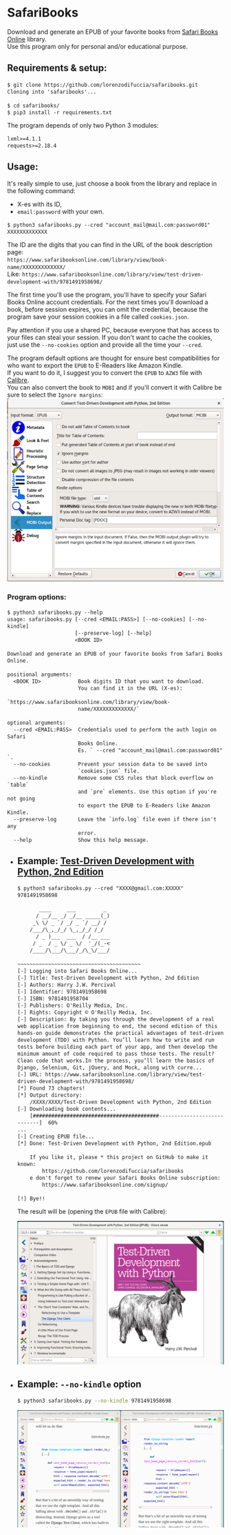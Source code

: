 # SafariBooks
Download and generate an EPUB of your favorite books from [Safari Books Online](https://www.safaribooksonline.com) library.  
Use this program only for personal and/or educational purpose.  

## Requirements & setup:
```shell
$ git clone https://github.com/lorenzodifuccia/safaribooks.git
Cloning into 'safaribooks'...

$ cd safaribooks/
$ pip3 install -r requirements.txt
```  

The program depends of only two Python 3 modules:
```python3
lxml>=4.1.1
requests>=2.18.4
```
  
## Usage:
It's really simple to use, just choose a book from the library and replace in the following command:
  * X-es with its ID, 
  * `email:password`  with your own. 

```shell
$ python3 safaribooks.py --cred "account_mail@mail.com:password01" XXXXXXXXXXXXX
```

The ID are the digits that you can find in the URL of the book description page:  
`https://www.safaribooksonline.com/library/view/book-name/XXXXXXXXXXXXX/`  
Like: `https://www.safaribooksonline.com/library/view/test-driven-development-with/9781491958698/`  
  
The first time you'll use the program, you'll have to specify your Safari Books Online account credentials. 
For the next times you'll download a book, before session expires, you can omit the credential, because the program save your session cookies in a file called `cookies.json`.  
  
Pay attention if you use a shared PC, because everyone that has access to your files can steal your session. 
If you don't want to cache the cookies, just use the `--no-cookies` option and provide all the time your `--cred`.  

The program default options are thought for ensure best compatibilities for who want to export the `EPUB` to E-Readers like Amazon Kindle.  
If you want to do it, I suggest you to convert the `EPUB` to `AZW3` file with [Calibre](https://calibre-ebook.com/).  
You can also convert the book to `MOBI` and if you'll convert it with Calibre be sure to select the `Ignore margins`:  
![Calibre IgnoreMargins](https://github.com/lorenzodifuccia/cloudflare/raw/master/Images/safaribooks/safaribooks_calibre_IgnoreMargins.png "Select Ignore margins")  

### Program options:
```shell
$ python3 safaribooks.py --help
usage: safaribooks.py [--cred <EMAIL:PASS>] [--no-cookies] [--no-kindle]
                      [--preserve-log] [--help]
                      <BOOK ID>

Download and generate an EPUB of your favorite books from Safari Books Online.

positional arguments:
  <BOOK ID>            Book digits ID that you want to download.
                       You can find it in the URL (X-es):
                       `https://www.safaribooksonline.com/library/view/book-
                       name/XXXXXXXXXXXXX/`

optional arguments:
  --cred <EMAIL:PASS>  Credentials used to perform the auth login on Safari
                       Books Online.
                       Es. ` --cred "account_mail@mail.com:password01" `.
  --no-cookies         Prevent your session data to be saved into
                       `cookies.json` file.
  --no-kindle          Remove some CSS rules that block overflow on `table`
                       and `pre` elements. Use this option if you're not going
                       to export the EPUB to E-Readers like Amazon Kindle.
  --preserve-log       Leave the `info.log` file even if there isn't any
                       error.
  --help               Show this help message.
```

  * ## Example: [Test-Driven Development with Python, 2nd Edition](https://www.safaribooksonline.com/library/view/test-driven-development-with/9781491958698/)  
    ```shell
    $ python3 safaribooks.py --cred "XXXX@gmail.com:XXXXX" 9781491958698

           ____     ___         _ 
          / __/__ _/ _/__ _____(_)
         _\ \/ _ `/ _/ _ `/ __/ / 
        /___/\_,_/_/ \_,_/_/ /_/  
          / _ )___  ___  / /__ ___
         / _  / _ \/ _ \/  '_/(_-<
        /____/\___/\___/_/\_\/___/

    ~~~~~~~~~~~~~~~~~~~~~~~~~~~~~~~~~~~~~~~~
    [-] Logging into Safari Books Online...                                         
    [-] Title: Test-Driven Development with Python, 2nd Edition                     
    [-] Authors: Harry J.W. Percival                                                
    [-] Identifier: 9781491958698                                                   
    [-] ISBN: 9781491958704                                                         
    [-] Publishers: O'Reilly Media, Inc.                                            
    [-] Rights: Copyright © O'Reilly Media, Inc.                                    
    [-] Description: By taking you through the development of a real web application from beginning to end, the second edition of this hands-on guide demonstrates the practical advantages of test-driven development (TDD) with Python. You’ll learn how to write and run tests before building each part of your app, and then develop the minimum amount of code required to pass those tests. The result? Clean code that works.In the process, you’ll learn the basics of Django, Selenium, Git, jQuery, and Mock, along with curre...
    [-] URL: https://www.safaribooksonline.com/library/view/test-driven-development-with/9781491958698/
    [*] Found 73 chapters!                                                          
    [*] Output directory:                                                           
        /XXXX/XXXX/Test-Driven Development with Python, 2nd Edition
    [-] Downloading book contents...                                                
        [#########################################----------------------------]  60%
    ...
    [-] Creating EPUB file...                                                       
    [*] Done: Test-Driven Development with Python, 2nd Edition.epub                 

        If you like it, please * this project on GitHub to make it known:
            https://github.com/lorenzodifuccia/safaribooks
        e don't forget to renew your Safari Books Online subscription:
            https://www.safaribooksonline.com/signup/

    [!] Bye!!
    ```  
     The result will be (opening the `EPUB` file with Calibre):  

    ![Book Appearance](https://github.com/lorenzodifuccia/cloudflare/raw/master/Images/safaribooks/safaribooks_example01_TDD.png "Book opened with Calibre")  
 
  * ## Example: `--no-kindle` option
    ```bash
    $ python3 safaribooks.py --no-kindle 9781491958698
    ```  
    ![NoKindle Option](https://github.com/lorenzodifuccia/cloudflare/raw/master/Images/safaribooks/safaribooks_example02_NoKindle.png "Version comparison")  
